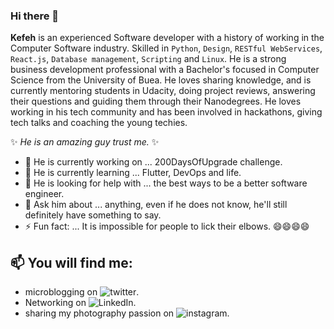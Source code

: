 ### Hi there 👋

**Kefeh** is an experienced Software developer with a history of working in the Computer Software industry. Skilled in `Python`, `Design`, `RESTful WebServices`, `React.js`,  `Database management`, `Scripting` and `Linux`. He is a strong business development professional with a Bachelor's focused in Computer Science from the University of Buea. He loves sharing knowledge, and is currently mentoring students in Udacity, doing project reviews, answering their questions and guiding them through their Nanodegrees. He loves working in his tech community and has been involved in hackathons, giving tech talks and coaching the young techies.


✨ _He is an amazing guy trust me._ ✨

- 🔭 He is currently working on ... 200DaysOfUpgrade challenge.
- 🌱 He is currently learning ... Flutter, DevOps and life.
- 🤔 He is looking for help with ... the best ways to be a better software engineer.
- 💬 Ask him about ... anything, even if he does not know, he'll still definitely have something to say.
- ⚡ Fun fact: ... It is impossible for people to lick their elbows. 😄😄😄😄

## 📫 You will find me: 
  - microblogging on ![twitter](https://twitter.com/KefehCollins).
  - Networking on ![LinkedIn](https://www.linkedin.com/in/kefeh-collins/).
  - sharing my photography passion on ![instagram](https://www.instagram.com/kefscloseuplife).
